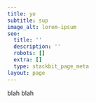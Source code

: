 ```yaml
---
title: yo
subtitle: sup
image_alt: lorem-ipsum
seo:
  title: ''
  description: ''
  robots: []
  extra: []
  type: stackbit_page_meta
layout: page
---
```

blah blah
